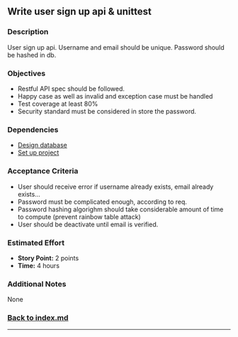 ## Write user sign up api & unittest

### Description

User sign up api. Username and email should be unique. Password should be hashed in db.

### Objectives

- Restful API spec should be followed.
- Happy case as well as invalid and exception case must be handled
- Test coverage at least 80%
- Security standard must be considered in store the password.

### Dependencies

- [Design database](./note-1.md)
- [Set up project](./note-2.md)

### Acceptance Criteria

- User should receive error if username already exists, email already exists...
- Password must be complicated enough, according to req.
- Password hashing algorighm should take considerable amount of time to compute (prevent rainbow table attack)
- User should be deactivate until email is verified.

### Estimated Effort

- **Story Point:** 2 points
- **Time:** 4 hours

### Additional Notes

None

### [Back to index.md](../index.md#task-list)

---

